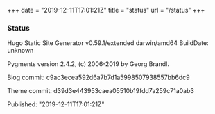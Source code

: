 +++
date = "2019-12-11T17:01:21Z"
title = "status"
url = "/status"
+++

### Status

Hugo Static Site Generator v0.59.1/extended darwin/amd64 BuildDate: unknown

Pygments version 2.4.2, (c) 2006-2019 by Georg Brandl.

Blog commit: c9ac3ecea592d6a7b7d1a5998507938557bb6dc9

Theme commit: d39d3e443953caea05510b19fdd7a259c71a0ab3

Published: "2019-12-11T17:01:21Z"
